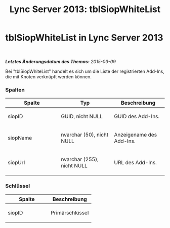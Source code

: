 ﻿---
title: 'Lync Server 2013: tblSiopWhiteList'
TOCTitle: tblSiopWhiteList
ms:assetid: 05fc1df4-32eb-4d46-9d1c-e0b607091142
ms:mtpsurl: https://technet.microsoft.com/de-de/library/Gg558607(v=OCS.15)
ms:contentKeyID: 49293056
ms.date: 05/19/2016
mtps_version: v=OCS.15
ms.translationtype: HT
---

# tblSiopWhiteList in Lync Server 2013

 

_**Letztes Änderungsdatum des Themas:** 2015-03-09_

Bei "tblSiopWhiteList" handelt es sich um die Liste der registrierten Add-Ins, die mit Knoten verknüpft werden können.

### Spalten

<table>
<colgroup>
<col style="width: 33%" />
<col style="width: 33%" />
<col style="width: 33%" />
</colgroup>
<thead>
<tr class="header">
<th>Spalte</th>
<th>Typ</th>
<th>Beschreibung</th>
</tr>
</thead>
<tbody>
<tr class="odd">
<td><p>siopID</p></td>
<td><p>GUID, nicht NULL</p></td>
<td><p>GUID des Add-Ins.</p></td>
</tr>
<tr class="even">
<td><p>siopName</p></td>
<td><p>nvarchar (50), nicht NULL</p></td>
<td><p>Anzeigename des Add-Ins.</p></td>
</tr>
<tr class="odd">
<td><p>siopUrl</p></td>
<td><p>nvarchar (255), nicht NULL</p></td>
<td><p>URL des Add-Ins.</p></td>
</tr>
</tbody>
</table>


### Schlüssel

<table>
<colgroup>
<col style="width: 50%" />
<col style="width: 50%" />
</colgroup>
<thead>
<tr class="header">
<th>Spalte</th>
<th>Beschreibung</th>
</tr>
</thead>
<tbody>
<tr class="odd">
<td><p>siopID</p></td>
<td><p>Primärschlüssel</p></td>
</tr>
</tbody>
</table>

